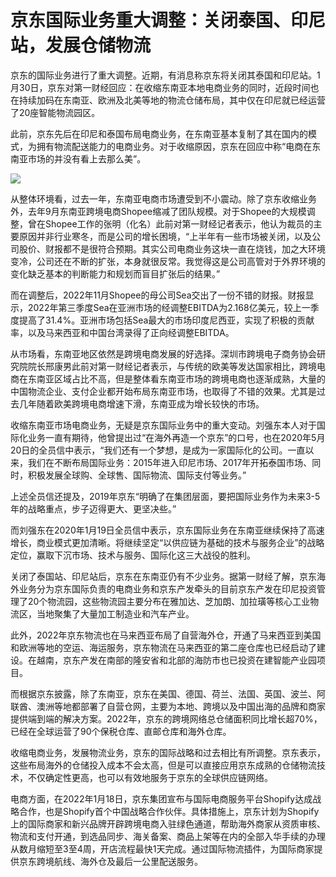 # 京东国际业务重大调整：关闭泰国、印尼站，发展仓储物流

京东的国际业务进行了重大调整。近期，有消息称京东将关闭其泰国和印尼站。1月30日，京东对第一财经回应：在收缩东南亚本地电商业务的同时，近段时间也在持续加码在东南亚、欧洲及北美等地的物流仓储布局，其中仅在印尼就已经运营了20座智能物流园区。

此前，京东先后在印尼和泰国布局电商业务，在东南亚基本复制了其在国内的模式，为拥有物流配送能力的电商业务。对于收缩原因，京东在回应中称“电商在东南亚市场的并没有看上去那么美”。

![](https://inews.gtimg.com/newsapp_bt/0/15634591619/1000)

从整体环境看，过去一年，东南亚电商市场遭受到不小震动。除了京东收缩业务外，去年9月东南亚跨境电商Shopee缩减了团队规模。对于Shopee的大规模调整，曾在Shopee工作的张明（化名）此前对第一财经记者表示，他认为裁员的主要原因并非行业寒冬，而是公司的增长困境，“上半年有一些市场被关闭，以及公司股价、财报都不是很符合预期。其实公司电商业务这块一直在烧钱，加之大环境变冷，公司还在不断的扩张，本身就很反常。我觉得这是公司高管对于外界环境的变化缺乏基本的判断能力和规划而盲目扩张后的结果。”

而在调整后，2022年11月Shopee的母公司Sea交出了一份不错的财报。财报显示，2022年第三季度Sea在亚洲市场的经调整EBITDA为2.168亿美元，较上一季度提高了31.4%。亚洲市场包括Sea最大的市场印度尼西亚，实现了积极的贡献率，以及马来西亚和中国台湾录得了正向经调整EBITDA。

从市场看，东南亚地区依然是跨境电商发展的好选择。深圳市跨境电子商务协会研究院院长邢康男此前对第一财经记者表示，与传统的欧美等发达国家相比，跨境电商在东南亚区域占比不高，但是整体看东南亚市场的跨境电商也逐渐成熟，大量的中国物流企业、支付企业都开始布局东南亚市场，也取得了不错的效果。尤其是过去几年随着欧美跨境电商增速下滑，东南亚成为增长较快的市场。

收缩东南亚市场电商业务，无疑是京东国际业务中的重大变动。刘强东本人对于国际化业务一直有期待，他曾提出过“在海外再造一个京东”的口号，也在2020年5月20日的全员信中表示，“我们还有一个梦想，是成为一家国际化的公司。一直以来，我们在不断布局国际业务：2015年进入印尼市场、2017年开拓泰国市场、同时，积极发展全球购、全球售、国际物流、国际支付等业务。”

上述全员信还提及，2019年京东“明确了在集团层面，要把国际业务作为未来3-5年的战略重点，步子迈得更大、更坚决些。”

而刘强东在2020年1月19日全员信中表示，京东国际业务在东南亚继续保持了高速增长，商业模式更加清晰。将继续坚定“以供应链为基础的技术与服务企业”的战略定位，赢取下沉市场、技术与服务、国际化这三大战役的胜利。

关闭了泰国站、印尼站后，京东在东南亚仍有不少业务。据第一财经了解，京东海外业务分为京东国际负责的电商业务和京东产发牵头的目前京东产发在印尼投资管理了20个物流园，这些物流园主要分布在雅加达、芝加朗、加拉璜等核心工业物流区，当地聚集了大量加工制造业和汽车产业。

此外，2022年京东物流也在马来西亚布局了自营海外仓，开通了马来西亚到美国和欧洲等地的空运、海运服务，京东物流在马来西亚的第二座仓库也已经启动了建设。在越南，京东产发在南部的隆安省和北部的海防市也已投资在建智能产业园项目。

而根据京东披露，除了东南亚，京东在美国、德国、荷兰、法国、英国、波兰、阿联酋、澳洲等地都部署了自营仓网，主要为本地、跨境以及中国出海的品牌和商家提供端到端的解决方案。2022年，京东的跨境网络总仓储面积同比增长超70%，已经在全球运营了90个保税仓库、直邮仓库和海外仓库。

收缩电商业务，发展物流业务，京东的国际战略和过去相比有所调整。京东表示，这些布局海外的仓储投入成本不会太高，但是可以直接应用京东成熟的仓储物流技术，不仅确定性更高，也可以有效地服务于京东的全球供应链网络。

电商方面，在2022年1月18日，京东集团宣布与国际电商服务平台Shopify达成战略合作，也是Shopify首个中国战略合作伙伴。具体措施上，京东计划为Shopify上的国际商家和新兴品牌开辟跨境电商入驻绿色通道，帮助海外商家从资质审核、物流和支付开通，到选品同步、海关备案、商品上架等在内的全部入华手续的办理从数月缩短至3至4周，开店流程最快1天完成。通过国际物流插件，为国际商家提供京东跨境航线、海外仓及最后一公里配送服务。

